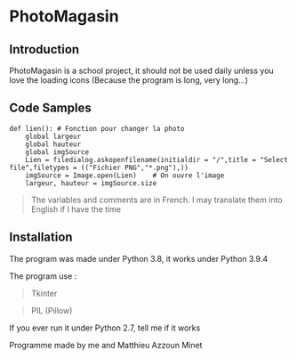 # PhotoMagasin
## Introduction

PhotoMagasin is a school project, it should not be used daily unless you love the loading icons (Because the program is long, very long...)


## Code Samples

```
def lien(): # Fonction pour changer la photo
    global largeur
    global hauteur
    global imgSource
    Lien = filedialog.askopenfilename(initialdir = "/",title = "Select file",filetypes = (("Fichier PNG","*.png"),))
    imgSource = Image.open(Lien)    # On ouvre l'image 
    largeur, hauteur = imgSource.size
```
> The variables and comments are in French.
I may translate them into English if I have the time

## Installation

The program was made under Python 3.8, it works under Python 3.9.4

The program use :
> Tkinter

> PIL (Pillow)

If you ever run it under Python 2.7, tell me if it works 

Programme made by me and Matthieu Azzoun Minet
